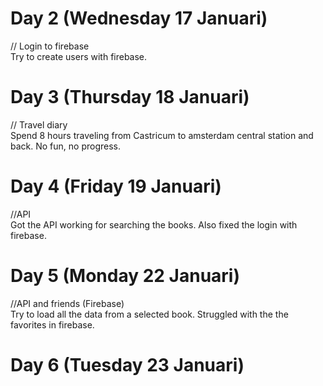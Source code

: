 # Day 2 (Wednesday 17 Januari)

// Login to firebase </br>
Try to create users with firebase.

# Day 3 (Thursday 18 Januari)

// Travel diary </br>
Spend 8 hours traveling from Castricum to amsterdam central station and back. No fun, no progress.

# Day 4 (Friday 19 Januari)

//API </br>
Got the API working for searching the books. Also fixed the login with firebase.

# Day 5 (Monday 22 Januari)

//API and friends (Firebase) </br>
Try to load all the data from a selected book. Struggled with the the favorites in firebase.

# Day 6 (Tuesday 23 Januari)




